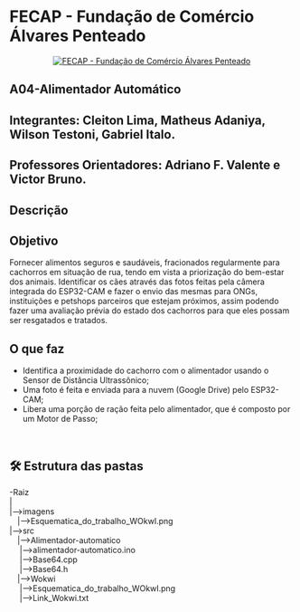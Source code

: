 # FECAP - Fundação de Comércio Álvares Penteado

<p align="center">
<a href= "https://www.fecap.br/"><img src="https://encrypted-tbn0.gstatic.com/images?q=tbn:ANd9GcRhZPrRa89Kma0ZZogxm0pi-tCn_TLKeHGVxywp-LXAFGR3B1DPouAJYHgKZGV0XTEf4AE&usqp=CAU" alt="FECAP - Fundação de Comércio Álvares Penteado" border="0"></a>
</p>

## A04-Alimentador Automático

## Integrantes: Cleiton Lima, Matheus Adaniya, Wilson Testoni, Gabriel Italo.

## Professores Orientadores: Adriano F. Valente e Victor Bruno.

## Descrição

## Objetivo
Fornecer alimentos seguros e saudáveis, fracionados regularmente para cachorros em situação de rua, tendo em vista a priorização do bem-estar dos animais. Identificar os cães através das fotos feitas pela câmera integrada do ESP32-CAM e fazer o envio das mesmas para ONGs, instituições e petshops parceiros que estejam próximos, assim podendo fazer uma avaliação prévia do estado dos cachorros para que eles possam ser resgatados e tratados.

## O que faz

* Identifica a proximidade do cachorro com o alimentador usando o Sensor de Distância Ultrassônico;<br>
* Uma foto é feita e enviada para a nuvem (Google Drive) pelo ESP32-CAM;<br>
* Libera uma porção de ração feita pelo alimentador, que é composto por um Motor de Passo;<br>
<br>

## 🛠 Estrutura das pastas

-Raiz<br>
|<br>
|-->imagens<br>
  &emsp;|-->Esquematica_do_trabalho_WOkwI.png<br>
|-->src<br>
  &emsp;|-->Alimentador-automatico<br>
  &emsp;  |-->alimentador-automatico.ino<br>
  &emsp;  |-->Base64.cpp<br>
  &emsp;  |-->Base64.h<br>
  &emsp;|-->Wokwi<br>
  &emsp;  |-->Esquematica_do_trabalho_WOkwI.png<br>
  &emsp;  |-->Link_Wokwi.txt<br>
